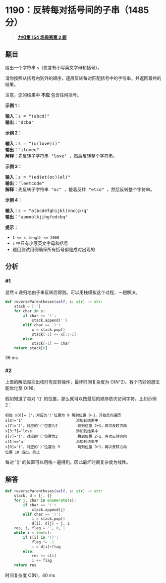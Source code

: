 # 1190：反转每对括号间的子串（1485 分）


> <u>**[力扣第 154 场周赛第 2 题](https://leetcode.cn/problems/reverse-substrings-between-each-pair-of-parentheses/)**</u>

## 题目

<p>给出一个字符串 <code>s</code>（仅含有小写英文字母和括号）。</p>

<p>请你按照从括号内到外的顺序，逐层反转每对匹配括号中的字符串，并返回最终的结果。</p>

<p>注意，您的结果中 <strong>不应</strong> 包含任何括号。</p>



<p><strong>示例 1：</strong></p>

<pre>
<strong>输入：</strong>s = "(abcd)"
<strong>输出：</strong>"dcba"
</pre>

<p><strong>示例 2：</strong></p>

<pre>
<strong>输入：</strong>s = "(u(love)i)"
<strong>输出：</strong>"iloveu"
<strong>解释：</strong>先反转子字符串 "love" ，然后反转整个字符串。</pre>

<p><strong>示例 3：</strong></p>

<pre>
<strong>输入：</strong>s = "(ed(et(oc))el)"
<strong>输出：</strong>"leetcode"
<strong>解释：</strong>先反转子字符串 "oc" ，接着反转 "etco" ，然后反转整个字符串。</pre>

<p><strong>示例 4：</strong></p>

<pre>
<strong>输入：</strong>s = "a(bcdefghijkl(mno)p)q"
<strong>输出：</strong>"apmnolkjihgfedcbq"
</pre>



<p><strong>提示：</strong></p>

<ul>
<li><code>1 &lt;= s.length &lt;= 2000</code></li>
<li><code>s</code> 中只有小写英文字母和括号</li>
<li>题目测试用例确保所有括号都是成对出现的</li>
</ul>


## 分析

### #1

显然 s 递归地由子串反转后得到。可以用栈模拟这个过程，一趟解决。

```python
def reverseParentheses(self, s: str) -> str:
    stack = ['']
    for char in s:
        if char == '(':
            stack.append('')
        elif char == ')':
            x = stack.pop()
            stack[-1] += x[::-1]
        else:
            stack[-1] += char
    return stack[0]
```
36 ms

### #2

上面的解法每次出栈时有反转操作，最坏时间复杂度为 O(N^2)。有个巧妙的想法能优化至 O(N)。

假如知道了每对 '()' 的位置，那么就可以按最后的顺序依次访问字符。比如示例 2：

    初始 s[0]='('，对应的')'位置为 9	跳到位置 9-1，开始反向遍历
    s[8]='i'                        添加到结果中
	s[7]=')'，对应的'('位置为2         跳到位置 2+1，再次反转方向
	s[3:7]='love'                   添加到结果中
	s[7]=')'，对应的'('位置为2  		跳到位置 2-1，再次反转方向
	s[1]=='u'		                添加到结果中
	s[0]='('，对应的')'位置为 9		跳到位置 9+1，再次反转方向
	位置 10 溢出，终止

每对 '()' 的位置可以用栈一遍得到，因此最坏时间复杂度为线性。

## 解答

```python
def reverseParentheses(self, s: str) -> str:
	stack, d = [], {}
	for j, char in enumerate(s):
		if char == '(':
			stack.append(j)
		elif char == ')':
			i = stack.pop()
			d[i], d[j] = j, i
	res, i, flag = '', 0, 1
	while i < len(s):
		if s[i] in '()':
			flag *= -1
			i = d[i]+flag
		else:
			res += s[i]
			i += flag
	return res
```
时间复杂度 O(N)，40 ms

